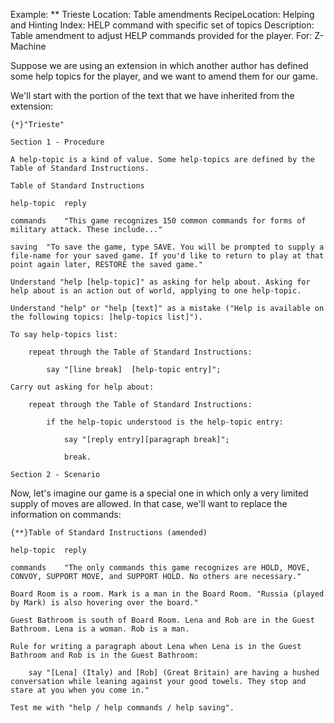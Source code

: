 Example: ** Trieste
Location: Table amendments
RecipeLocation: Helping and Hinting
Index: HELP command with specific set of topics
Description: Table amendment to adjust HELP commands provided for the player.
For: Z-Machine

  
Suppose we are using an extension in which another author has defined some help topics for the player, and we want to amend them for our game.

  
We'll start with the portion of the text that we have inherited from the extension:

  

``` inform7
{*}"Trieste"

Section 1 - Procedure

A help-topic is a kind of value. Some help-topics are defined by the Table of Standard Instructions.

Table of Standard Instructions

help-topic	reply

commands	"This game recognizes 150 common commands for forms of military attack. These include..."

saving	"To save the game, type SAVE. You will be prompted to supply a file-name for your saved game. If you'd like to return to play at that point again later, RESTORE the saved game."

Understand "help [help-topic]" as asking for help about. Asking for help about is an action out of world, applying to one help-topic.

Understand "help" or "help [text]" as a mistake ("Help is available on the following topics: [help-topics list]").

To say help-topics list:

	repeat through the Table of Standard Instructions:

		say "[line break]  [help-topic entry]";

Carry out asking for help about:

	repeat through the Table of Standard Instructions:

		if the help-topic understood is the help-topic entry:

			say "[reply entry][paragraph break]";

			break.

Section 2 - Scenario
```

  
Now, let's imagine our game is a special one in which only a very limited supply of moves are allowed. In that case, we'll want to replace the information on commands:

  

``` inform7
{**}Table of Standard Instructions (amended)

help-topic	reply

commands	"The only commands this game recognizes are HOLD, MOVE, CONVOY, SUPPORT MOVE, and SUPPORT HOLD. No others are necessary."

Board Room is a room. Mark is a man in the Board Room. "Russia (played by Mark) is also hovering over the board."

Guest Bathroom is south of Board Room. Lena and Rob are in the Guest Bathroom. Lena is a woman. Rob is a man.

Rule for writing a paragraph about Lena when Lena is in the Guest Bathroom and Rob is in the Guest Bathroom:

	say "[Lena] (Italy) and [Rob] (Great Britain) are having a hushed conversation while leaning against your good towels. They stop and stare at you when you come in."

Test me with "help / help commands / help saving".
```

